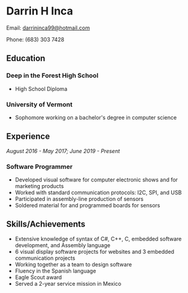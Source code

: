 # Darrin H Inca

Email: darrininca99@hotmail.com

Phone: (683) 303 7428

## Education
### Deep in the Forest High School
- High School Diploma
### University of Vermont
- Sophomore working on a bachelor's degree in computer science

## Experience
_August 2016 - May 2017; June 2019 - Present_
### Software Programmer
- Developed visual software for computer electronic shows and for marketing products
- Worked with standard communication protocols: I2C, SPI, and USB
- Participated in assembly-line production of sensors
- Soldered material for and programmed boards for sensors

## Skills/Achievements
- Extensive knowledge of syntax of C#, C++, C, embedded software development, and Assembly language
- 6 visual display software projects for websites and 3 embedded communication projects
- Working together as a team to design software
- Fluency in the Spanish language
- Eagle Scout award
- Served a 2-year service mission in Mexico
